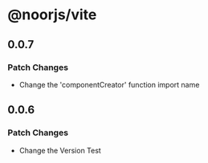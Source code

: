 # @noorjs/vite

## 0.0.7

### Patch Changes

- Change the 'componentCreator' function import name

## 0.0.6

### Patch Changes

- Change the Version Test
